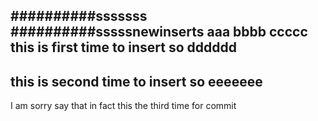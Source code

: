 ##########sssssss
##########sssssnewinserts
aaa
 bbbb
  ccccc
this is first time to insert 
so dddddd
--------
this is second time to insert
so  eeeeeee
--------
I am sorry say that in fact this the third time for commit

